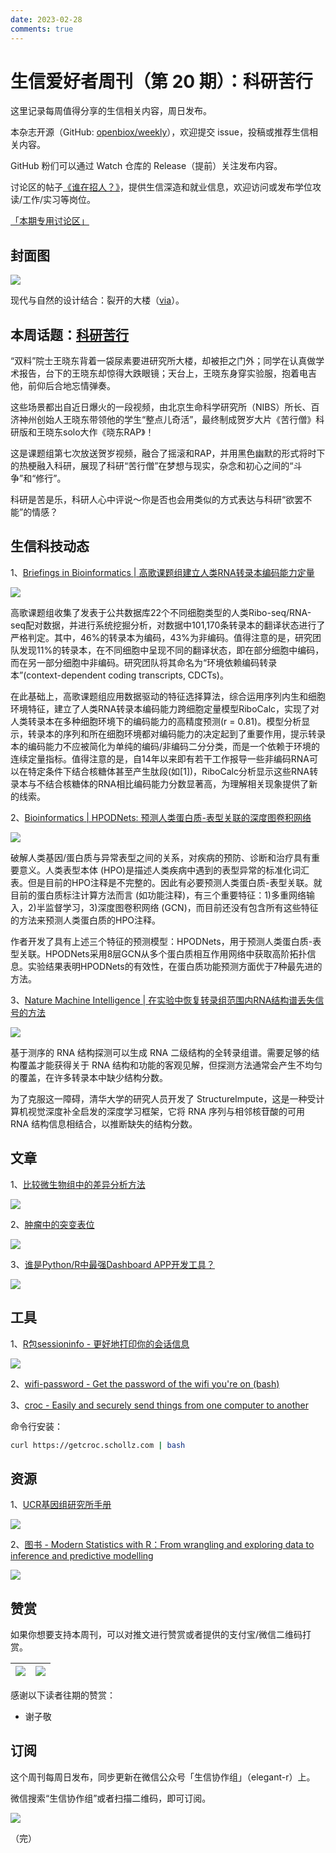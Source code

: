 ```yaml
---
date: 2023-02-28
comments: true
---
```


# 生信爱好者周刊（第 20 期）：科研苦行

这里记录每周值得分享的生信相关内容，周日发布。

本杂志开源（GitHub: [openbiox/weekly](https://github.com/openbiox/weekly)），欢迎提交 issue，投稿或推荐生信相关内容。

GitHub 粉们可以通过 Watch 仓库的 Release（提前）关注发布内容。

讨论区的帖子[《谁在招人？》](https://github.com/openbiox/weekly/issues/2)，提供生信深造和就业信息，欢迎访问或发布学位攻读/工作/实习等岗位。

[「本期专用讨论区」](https://github.com/openbiox/weekly/issues/496)

## 封面图


![](https://gitee.com/ShixiangWang/ImageCollection/raw/master/2022-3-6/1646580222458-1646580162366-image.png)

现代与自然的设计结合：裂开的大楼（[via](https://www.globalconstructionreview.com/work-begins-on-mad-architects-cracked-denver-residential-tower/)）。



## 本周话题：[科研苦行](https://mp.weixin.qq.com/s/NLmG2GvEKOssEgGtHKUGdQ)

“双料”院士王晓东背着一袋尿素要进研究所大楼，却被拒之门外；同学在认真做学术报告，台下的王晓东却惊得大跌眼镜；天台上，王晓东身穿实验服，抱着电吉他，前仰后合地忘情弹奏。

这些场景都出自近日爆火的一段视频，由北京生命科学研究所（NIBS）所长、百济神州创始人王晓东带领他的学生“整点儿奇活”，最终制成贺岁大片《苦行僧》科研版和王晓东solo大作《晓东RAP》！

这是课题组第七次放送贺岁视频，融合了摇滚和RAP，并用黑色幽默的形式将时下的热梗融入科研，展现了科研“苦行僧”在梦想与现实，杂念和初心之间的“斗争”和“修行”。

科研是苦是乐，科研人心中评说～你是否也会用类似的方式表达与科研“欲罢不能”的情感？

## 生信科技动态

1、[Briefings in Bioinformatics | 高歌课题组建立人类RNA转录本编码能力定量](https://mp.weixin.qq.com/s/BCwrvwEaFOUD7tRQmMFQFQ)


![](https://gitee.com/ShixiangWang/ImageCollection/raw/master/2022-3-6/1646580441519-image.png)


高歌课题组收集了发表于公共数据库22个不同细胞类型的人类Ribo-seq/RNA-seq配对数据，并进行系统挖掘分析，对数据中101,170条转录本的翻译状态进行了严格判定。其中，46%的转录本为编码，43%为非编码。值得注意的是，研究团队发现11%的转录本，在不同细胞中呈现不同的翻译状态，即在部分细胞中编码，而在另一部分细胞中非编码。研究团队将其命名为“环境依赖编码转录本”(context-dependent coding transcripts, CDCTs)。

在此基础上，高歌课题组应用数据驱动的特征选择算法，综合运用序列内生和细胞环境特征，建立了人类RNA转录本编码能力跨细胞定量模型RiboCalc，实现了对人类转录本在多种细胞环境下的编码能力的高精度预测(r = 0.81)。模型分析显示，转录本的序列和所在细胞环境都对编码能力的决定起到了重要作用，提示转录本的编码能力不应被简化为单纯的编码/非编码二分分类，而是一个依赖于环境的连续定量指标。值得注意的是，自14年以来即有若干工作报导一些非编码RNA可以在特定条件下结合核糖体甚至产生肽段(如[1])，RiboCalc分析显示这些RNA转录本与不结合核糖体的RNA相比编码能力分数显著高，为理解相关现象提供了新的线索。

2、[Bioinformatics | HPODNets: 预测人类蛋白质-表型关联的深度图卷积网络](https://mp.weixin.qq.com/s/VBh1QsRJz8983IIn5iBAuQ)


![](https://gitee.com/ShixiangWang/ImageCollection/raw/master/2022-3-6/1646580506373-image.png)

破解人类基因/蛋白质与异常表型之间的关系，对疾病的预防、诊断和治疗具有重要意义。人类表型本体 (HPO)是描述人类疾病中遇到的表型异常的标准化词汇表。但是目前的HPO注释是不完整的。因此有必要预测人类蛋白质-表型关联。就目前的蛋白质标注计算方法而言 (如功能注释)，有三个重要特征：1)多重网络输入，2)半监督学习，3)深度图卷积网络 (GCN)，而目前还没有包含所有这些特征的方法来预测人类蛋白质的HPO注释。

作者开发了具有上述三个特征的预测模型：HPODNets，用于预测人类蛋白质-表型关联。HPODNets采用8层GCN从多个蛋白质相互作用网络中获取高阶拓扑信息。实验结果表明HPODNets的有效性，在蛋白质功能预测方面优于7种最先进的方法。

3、[Nature Machine Intelligence | 在实验中恢复转录组范围内RNA结构谱丢失信号的方法](https://mp.weixin.qq.com/s/GvfCJtOSHvHxZWc5gGQAJQ)


![](https://gitee.com/ShixiangWang/ImageCollection/raw/master/2022-3-6/1646580619230-image.png)


基于测序的 RNA 结构探测可以生成 RNA 二级结构的全转录组谱。需要足够的结构覆盖才能获得关于 RNA 结构和功能的客观见解，但探测方法通常会产生不均匀的覆盖，在许多转录本中缺少结构分数。

为了克服这一障碍，清华大学的研究人员开发了 StructureImpute，这是一种受计算机视觉深度补全启发的深度学习框架，它将 RNA 序列与相邻核苷酸的可用 RNA 结构信息相结合，以推断缺失的结构分数。


## 文章

1、[比较微生物组中的差异分析方法](https://mp.weixin.qq.com/s/SjIoBofoI2T7x_VtsgV7FA)


![](https://gitee.com/ShixiangWang/ImageCollection/raw/master/2022-3-6/1646580833696-image.png)


2、[肿瘤中的突变表位](https://mp.weixin.qq.com/s/LU96fW1oF9spTMNh_IgC2w)


![](https://gitee.com/ShixiangWang/ImageCollection/raw/master/2022-3-6/1646580778426-image.png)


3、[谁是Python/R中最强Dashboard APP开发工具？](https://zhuanlan.zhihu.com/p/429709268)


![](https://gitee.com/ShixiangWang/ImageCollection/raw/master/2022-3-6/1646580802423-image.png)



## 工具

1、[R包sessioninfo - 更好地打印你的会话信息](https://github.com/r-lib/sessioninfo)


![](https://gitee.com/ShixiangWang/ImageCollection/raw/master/2022-3-6/1646580899341-image.png)

2、[wifi-password - Get the password of the wifi you're on (bash)](https://github.com/rauchg/wifi-password)

3、[croc - Easily and securely send things from one computer to another](https://github.com/schollz/croc)

命令行安装：

```sh
curl https://getcroc.schollz.com | bash
```


## 资源

1、[UCR基因组研究所手册](http://manuals.bioinformatics.ucr.edu/)


![](https://gitee.com/ShixiangWang/ImageCollection/raw/master/2022-3-6/1646581139744-image.png)

2、[图书 - Modern Statistics with R：From wrangling and exploring data to inference and predictive modelling](http://www.modernstatisticswithr.com/)


![](https://gitee.com/ShixiangWang/ImageCollection/raw/master/2022-3-6/1646581212357-image.png)


## 赞赏

如果你想要支持本周刊，可以对推文进行赞赏或者提供的支付宝/微信二维码打赏。

| ![](https://gitee.com/ShixiangWang/ImageCollection/raw/master/png/202109171440597.jpg) | ![](https://gitee.com/ShixiangWang/ImageCollection/raw/master/png/202109171440452.jpg) |
| ------------------------------------------------------------ | ------------------------------------------------------------ |

感谢以下读者往期的赞赏：

- 谢子敬

## 订阅

这个周刊每周日发布，同步更新在微信公众号「生信协作组」（elegant-r）上。

微信搜索“生信协作组”或者扫描二维码，即可订阅。

![](https://gitee.com/ShixiangWang/ImageCollection/raw/master/png/202109101438292.jpg)

（完）

